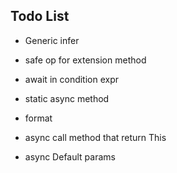 

## Todo List ##

- Generic infer
- safe op for extension method
- await in condition expr
- static async method
- format


- async call method that return This
- async Default params

